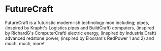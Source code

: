 FutureCraft
===========

FutureCraft is a futuristic modern-ish technology mod including; pipes, (inspired by Krapht's Logistics pipes and BuildCraft) computers, (inspired by RichardG's ComputerCraft) electric energy, (inspired by IndustrialCraft) advanced redstone power, (inspired by Elooram's RedPower 1 and 2) and much, much, more!